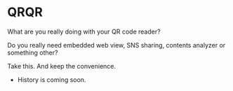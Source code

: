 # QRQR
What are you really doing with your QR code reader?

Do you really need embedded web view, SNS sharing, contents analyzer or something other?

Take this. And keep the convenience.

  * History is coming soon.